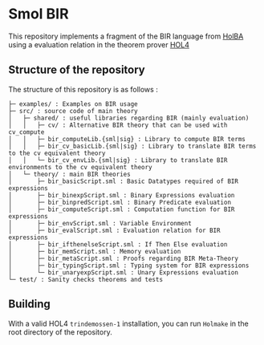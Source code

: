 # Smol BIR

This repository implements a fragment of the BIR language from [HolBA](https://github.com/kth-step/HolBA) using a evaluation relation in the theorem prover [HOL4](https://github.com/HOL-Theorem-Prover/HOL)


## Structure of the repository
The structure of this repository is as follows :
```
├─ examples/ : Examples on BIR usage
├─ src/ : source code of main theory
│   ├─ shared/ : useful libraries regarding BIR (mainly evaluation)
│   │   ├─ cv/ : Alternative BIR theory that can be used with cv_compute
│   │   ├─ bir_computeLib.{sml|sig} : Library to compute BIR terms
│   │   ├─ bir_cv_basicLib.{sml|sig} : Library to translate BIR terms to the cv equivalent theory
│   │   └─ bir_cv_envLib.{sml|sig} : Library to translate BIR environments to the cv equivalent theory
│   └─ theory/ : main BIR theories
│       ├─ bir_basicScript.sml : Basic Datatypes required of BIR expressions
│       ├─ bir_binexpScript.sml : Binary Expressions evaluation
│       ├─ bir_binpredScript.sml : Binary Predicate evaluation
│       ├─ bir_computeScript.sml : Computation function for BIR expressions
│       ├─ bir_envScript.sml : Variable Environment
│       ├─ bir_evalScript.sml : Evaluation relation for BIR expressions
│       ├─ bir_ifthenelseScript.sml : If Then Else evaluation
│       ├─ bir_memScript.sml : Memory evaluation
│       ├─ bir_metaScript.sml : Proofs regarding BIR Meta-Theory
│       ├─ bir_typingScript.sml : Typing system for BIR expressions
│       └─ bir_unaryexpScript.sml : Unary Expressions evaluation
└─ test/ : Sanity checks theorems and tests
```


## Building
With a valid HOL4 `trindemossen-1` installation, you can run `Holmake` in the root directory of the repository.

